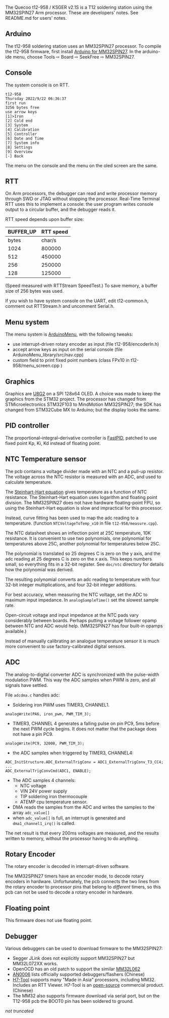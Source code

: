 
The Quecoo t12-958 / KSGER v2.1S is a T12 soldering station using the MM32SPIN27 Arm processor. These are developers' notes. See README.md for users' notes.

## Arduino

The t12-958 soldering station uses an MM32SPIN27 processor. To compile the t12-958 firmware, first install [Arduino for MM32SPIN27](https://github.com/koendv/MM32SPIN27-Arduino). In the arduino-ide menu, choose Tools ⇨ Board ⇨ SeekFree ⇨ MM32SPIN27.

## Console

The system console is on RTT.

```
t12-958
Thursday 2022/9/22 06:36:37
first run
3256 bytes free
use arrow keys
[1]>Iron
[2] Cold end
[3] System
[4] Calibration
[5] Controller
[6] Date and Time
[7] System info
[8] Settings
[9] Overview
[-] Back
```
The menu on the console and the menu on the oled screen are the same.

## RTT

On Arm processors, the debugger can read and write processor memory through SWD or JTAG without stopping the processor. Real-Time Terminal RTT uses this to implement a console: the user program writes console output to a circular buffer, and the debugger reads it.

RTT speed depends upon buffer size:

|BUFFER_UP|RTT speed|
|---|---|
|bytes|char/s|
|1024|800000|
|512|450000|
|256|250000|
|128|125000|

(Speed measured with RTTStream SpeedTest.)
To save memory, a buffer size of 256 bytes was used.

If you wish to have system console on the UART, edit t12-common.h, comment out  RTTStream.h and uncomment Serial.h.

## Menu system

The menu system is [ArduinoMenu](https://github.com/neu-rah/ArduinoMenu), with the following tweaks:

- use interrupt-driven rotary encoder as input (file t12-958/encoderIn.h)
- accept arrow keys as input on the serial console (file ArduinoMenu_library/src/nav.cpp)
- custom field to print fixed point numbers (class FPx10 in t12-958/menu_screen.cpp )

## Graphics

Graphics are [U8G2](https://github.com/olikraus/u8g2) on a SPI 128x64 OLED. A choice was made to keep the graphics from the STM32 project. The processor has changed from STMicroelectronics STM32F103 to MindMotion MM32SPIN27; the SDK has changed from STM32Cube MX to Arduino; but the display looks the same.

## PID controller

The proportional–integral–derivative controller is [FastPID](https://github.com/mike-matera/FastPID), patched to use fixed point Kp, Ki, Kd instead of floating point.

## NTC Temperature sensor

The pcb contains a voltage divider made with an NTC and a pull-up resistor. The voltage across the NTC resistor is measured with an ADC, and used to calculate temperature.

The [Steinhart-Hart equation](https://en.wikipedia.org/wiki/Steinhart%E2%80%93Hart_equation)  gives temperature as a function of NTC resistance. The Steinhart-Hart equation uses logarithm and floating point division. The MM32SPIN27 does not have hardware floating-point FPU, so using the Steinhart-Hart equation is slow and impractical for this processor.

Instead, curve fitting has been used to map the adc reading to a temperature. (function ``NTCVoltageToTemp_x10`` in file ``t12-958/measure.cpp``).

The NTC datasheet shows an inflection point at 25C temperature, 10K resistance. It is convenient to use two polynomials, one polynomial for temperatures above 25C, another polynomial for temperatures below 25C.

The polynomial is translated so 25 degrees C is zero on the y axis, and the adc reading at 25 degrees C is zero on the x axis. This keeps numbers small, so everything fits in a 32-bit register. See ``doc/ntc`` directory for details how the polynomial was derived.

The resulting polynomial converts an adc reading to temperature with four 32-bit integer multiplications, and four 32-bit integer additions.

For best accuracy, when measuring the NTC voltage, set the ADC to maximum input impedance. In ``analogSampleTime()`` set the slowest sample rate.

Open-circuit voltage and input impedance at the NTC pads vary considerably between boards. Perhaps putting a voltage follower opamp between NTC and ADC would help. (MM32SPIN27 has four built-in opamps available.)


Instead of manually calibrating an analogue temperature sensor it is much more convenient to use factory-calibrated digital sensors.


## ADC

The analog-to-digital converter ADC is synchronized with the pulse-width modulation PWM. This way the ADC samples when PWM is zero, and all signals have settled.

File ``adcdma.c`` handles adc:

- Soldering iron PWM uses TIMER3, CHANNEL1.
```
analogWrite(PA6, iron_pwm, PWM_TIM_3);
```
- TIMER3, CHANNEL 4 generates a falling pulse on pin PC9, 5ms before the next PWM cycle begins. It does not matter that the package does not have a pin PC9.
```
analogWrite(PC9, 32000, PWM_TIM_3);
```
- the ADC samples when triggered by TIMER3, CHANNEL4:
```
ADC_InitStructure.ADC_ExternalTrigConv = ADC1_ExternalTrigConv_T3_CC4;
...
ADC_ExternalTrigConvCmd(ADC1, ENABLE);
```
- The ADC samples 4 channels:
	- NTC voltage
	- VIN 24V power supply
	- TIP	 soldering iron thermocouple
	- ATEMP cpu temperature sensor.
- DMA reads the samples from the ADC and writes the samples to the array ``adc_value[]``
- when ``adc_value[]`` is full, an interrupt is generated and ``dma1_channel1_irq()`` is called.

The net result is that every 200ms voltages are measured, and the results written to memory, without the processor having to do anything.

## Rotary Encoder

The rotary encoder is decoded in interrupt-driven software.

The MM32SPIN27 timers have an encoder mode, to decode rotary encoders in hardware. Unfortunately, the pcb connects the two lines from the rotary encoder to processor pins that belong to _different_ timers, so this pcb can not be used to decode a rotary encoder in hardware.

## Floating point

This firmware does not use floating point.

## Debugger

Various debuggers can be used to download firmware to the MM32SPIN27:

- Segger JLink does not explicitly support MM32SPIN27 but MM32L072XX works.
- OpenOCD has an old patch to support the similar [MM32L062](https://sourceforge.net/p/openocd/mailman/message/37388746/)
- [AN0006](https://github.com/koendv/MM32SPIN27-Arduino/blob/main/mm32/doc/pdf/AN0006_MM32_Supported_Programmer_SC.pdf) lists officially supported debuggers/flashers (Chinese)
- [H7-Tool](https://www.armfly.com/product/H7-TOOL/H7-TOOL.shtml) supports many "Made in Asia" processors, including MM32. Includes an RTT Viewer. H7-Tool is an [open-source](https://github.com/armfly/H7-TOOL_STM32H7_App) commercial product. (Chinese)
- The MM32 also supports firmware download via serial port, but on the T12-958 pcb the BOOT0 pin has been soldered to ground.

_not truncated_

